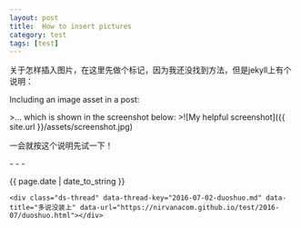```yaml
---
layout: post
title:  How to insert pictures
category: test
tags: [test]
---
```

<body>
<p>关于怎样插入图片，在这里先做个标记，因为我还没找到方法，但是jekyll上有个说明：</p>
<p>Including an image asset in a post:</p>
>... which is shown in the screenshot below:
>![My helpful screenshot]({{ site.url }}/assets/screenshot.jpg)

<p>一会就按这个说明先试一下！</p>
- - -



{{ page.date | date_to_string }}

<!-- 多说评论框 start -->
	<div class="ds-thread" data-thread-key="2016-07-02-duoshuo.md" data-title="多说没装上" data-url="https://nirvanacom.github.io/test/2016-07/duoshuo.html"></div>
<!-- 多说评论框 end -->
<!-- 多说公共JS代码 start (一个网页只需插入一次) -->
<script type="text/javascript">
var duoshuoQuery = {short_name:"nirvanacom"};
	(function() {
		var ds = document.createElement('script');
		ds.type = 'text/javascript';ds.async = true;
		ds.src = (document.location.protocol == 'https:' ? 'https:' : 'http:') + '//static.duoshuo.com/embed.js';
		ds.charset = 'UTF-8';
		(document.getElementsByTagName('head')[0] 
		 || document.getElementsByTagName('body')[0]).appendChild(ds);
	})();
	</script>
<!-- 多说公共JS代码 end -->

</body>
